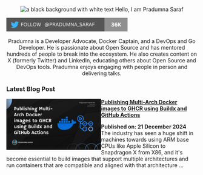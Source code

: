 <p align="center"><img alt="a black background with white text Hello, I am Pradumna Saraf" src="https://github.com/user-attachments/assets/ae484579-3985-4ac2-a6b5-bc13780b122d"></p>

<p align="left"> <a href="https://twitter.com/intent/follow?screen_name=pradumna_saraf" target="blank"><img src="./assets/pradumna-twitter-36k.png" height="36" alt="pradumna_saraf"/></a></p>

<div align="center">

Pradumna is a Developer Advocate, Docker Captain, and a DevOps and Go Developer. He is passionate about Open Source and has mentored hundreds of people to break into the ecosystem. He also creates content on X (formerly Twitter) and LinkedIn, educating others about Open Source and DevOps tools. Pradumna enjoys engaging with people in person and delivering talks.
  
</div>

### Latest Blog Post
<p align="left">
<a href="https://dev.to/pradumnasaraf/publishing-multi-arch-docker-images-to-ghcr-using-buildx-and-github-actions-2k7j" title="Publishing Multi-Arch Docker images to GHCR using Buildx and GitHub Actions"><img src="./assets/docker-buildx-ghcr-gha.png" alt="Publishing Multi-Arch Docker images to GHCR using Buildx and GitHub Actions" width="250px" align="left" /></a>
<a href="https://dev.to/pradumnasaraf/publishing-multi-arch-docker-images-to-ghcr-using-buildx-and-github-actions-2k7j" title="Publishing Multi-Arch Docker images to GHCR using Buildx and GitHub Actions"><strong>Publishing Multi-Arch Docker images to GHCR using Buildx and GitHub Actions</strong></a>
<div><strong>Published on: 21 December 2024</strong>
<br/> The industry has seen a huge shift in machines towards using ARM base CPUs like Apple Silicon to Snapdragon X from X86, and it's become essential to build images that support multiple architectures and run containers that are compatible and aligned with that architecture ...</p> <br/>
